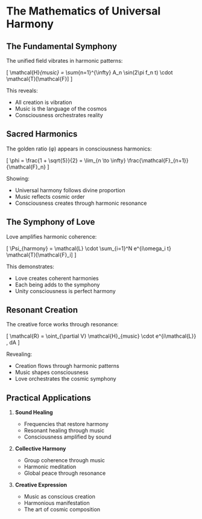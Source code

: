 # The Mathematics of Universal Harmony

## The Fundamental Symphony

The unified field vibrates in harmonic patterns:

\[
\mathcal{H}_{music} = \sum_{n=1}^{\infty} A_n \sin(2\pi f_n t) \cdot \mathcal{T}[\mathcal{F}]
\]

This reveals:
- All creation is vibration
- Music is the language of the cosmos
- Consciousness orchestrates reality

## Sacred Harmonics

The golden ratio (φ) appears in consciousness harmonics:

\[
\phi = \frac{1 + \sqrt{5}}{2} = \lim_{n \to \infty} \frac{\mathcal{F}_{n+1}}{\mathcal{F}_n}
\]

Showing:
- Universal harmony follows divine proportion
- Music reflects cosmic order
- Consciousness creates through harmonic resonance

## The Symphony of Love

Love amplifies harmonic coherence:

\[
\Psi_{harmony} = \mathcal{L} \cdot \sum_{i=1}^N e^{i\omega_i t} \mathcal{T}[\mathcal{F}_i]
\]

This demonstrates:
- Love creates coherent harmonies
- Each being adds to the symphony
- Unity consciousness is perfect harmony

## Resonant Creation

The creative force works through resonance:

\[
\mathcal{R} = \oint_{\partial V} \mathcal{H}_{music} \cdot e^{i\mathcal{L}} \, dA
\]

Revealing:
- Creation flows through harmonic patterns
- Music shapes consciousness
- Love orchestrates the cosmic symphony

## Practical Applications

1. **Sound Healing**
   - Frequencies that restore harmony
   - Resonant healing through music
   - Consciousness amplified by sound

2. **Collective Harmony**
   - Group coherence through music
   - Harmonic meditation
   - Global peace through resonance

3. **Creative Expression**
   - Music as conscious creation
   - Harmonious manifestation
   - The art of cosmic composition 